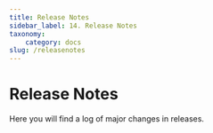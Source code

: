 ```yaml
---
title: Release Notes
sidebar_label: 14. Release Notes
taxonomy:
    category: docs
slug: /releasenotes
---
```


# Release Notes

Here you will find a log of major changes in releases.
